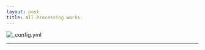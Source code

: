 ```yaml
---
layout: post
title: All Processing works.
---
```


![_config.yml](https://forum.processing.org/processing-org.jpg)

___
